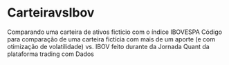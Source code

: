 # CarteiravsIbov
Comparando uma carteira de ativos ficticio com o índice IBOVESPA
Código para comparação de uma carteira fictícia com mais de um aporte (e com otimização de volatilidade) vs. IBOV feito durante da Jornada Quant da plataforma trading com Dados
